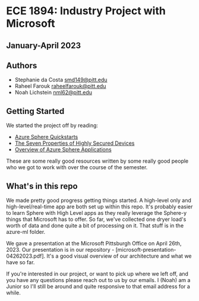 # ECE 1894: Industry Project with Microsoft
## January-April 2023

## Authors
* Stephanie da Costa [smd149@pitt.edu](mailto:smd149@pitt.edu)
* Raheel Farouk [raheelfarouk@pitt.edu](mailto:raheelfarouk@pitt.edu)
* Noah Lichstein [nml62@pitt.edu](mailto:nml62@pitt.edu)

## Getting Started
We started the project off by reading:
* [Azure Sphere Quickstarts](https://learn.microsoft.com/en-us/azure-sphere/install/overview)
* [The Seven Properties of Highly Secured Devices](https://www.microsoft.com/en-us/research/wp-content/uploads/2017/03/SevenPropertiesofHighlySecureDevices.pdf)
* [Overview of Azure Sphere Applications](https://learn.microsoft.com/en-us/azure-sphere/app-development/applications-overview)

These are some really good resources written by some really good people who we got to work with over the course of the semester.


## What's in this repo
We made pretty good progress getting things started. A high-level only and high-level/real-time app are both set up within this repo. It's probably easier to learn Sphere with High Level apps as they really leverage the Sphere-y things that Microsoft has to offer. So far, we've collected one dryer load's worth of data and done quite a bit of processing on it. That stuff is in the azure-ml folder. 

We gave a presentation at the Microsoft Pittsburgh Office on April 26th, 2023. Our presentation is in our repository - [microsoft-presentation-04262023.pdf]. It's a good visual overview of our architecture and what we have so far.

If you're interested in our project, or want to pick up where we left off, and you have any questions please reach out to us by our emails. I (Noah) am a Junior so I'll still be around and quite responsive to that email address for a while.
